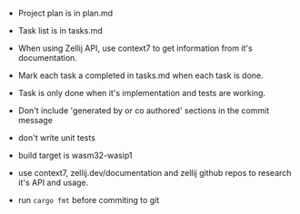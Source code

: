 - Project plan is in plan.md
- Task list is in tasks.md

- When using Zellij API, use context7 to get information from it's documentation.
- Mark each task a completed in tasks.md when each task is done.
- Task is only done when it's implementation and tests are working.

- Don't include 'generated by or co authored' sections in the commit message

- don't write unit tests

- build target is wasm32-wasip1

- use context7, zellij.dev/documentation and zellij github repos to research it's API and usage.

- run `cargo fmt` before commiting to git